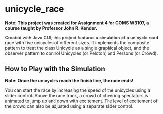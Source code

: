 # unicycle_race

**Note: This project was created for Assignment 4 for COMS W3107, a course taught by Professor John R. Kender.**

Created with Java GUI, this project features a simulation of a unicycle road race with five unicycles of different sizes. 
It implements the composite pattern to treat the class Unicycle as a single graphical object, and the observer pattern to control Unicycles (or Peloton) and Persons (or Crowd).

## How to Play with the Simulation
**Note: Once the unicycles reach the finish line, the race ends!**

You can start the race by increasing the speed of the unicycles using a slider control.
Above the race track, a crowd of cheering spectators is animated to jump up and down with excitement.
The level of excitement of the crowd can also be adjusted using a separate slider control.
